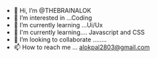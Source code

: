 - 👋 Hi, I’m @THEBRAINALOK
- 👀 I’m interested in ...Coding 
- 🌱 I’m currently learning ...Ui/Ux
- 🌱 I'm currently learning.... Javascript and CSS
- 💞️ I’m looking to collaborate ........
- 📫 How to reach me ... alokpal2803@gmail.com

<!---
THEBRAINALOK/THEBRAINALOK is a ✨ special ✨ repository because its `README.md` (this file) appears on your GitHub profile.
You can click the Preview link to take a look at your changes.
--->
